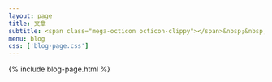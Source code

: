 ```yaml
---
layout: page
title: 文章
subtitle: <span class="mega-octicon octicon-clippy"></span>&nbsp;&nbsp; 记下全部
menu: blog
css: ['blog-page.css']
---
```

{% include blog-page.html %}